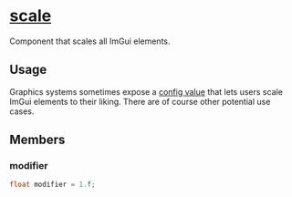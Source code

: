 # [scale](scale.hpp)

Component that scales all ImGui elements.

## Usage

Graphics systems sometimes expose a [config value](../../config/) that lets users scale ImGui elements to their liking. There are of course other potential use cases.

## Members

### modifier

```cpp
float modifier = 1.f;
```